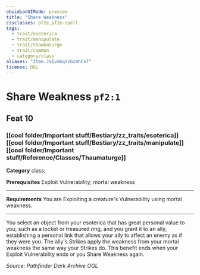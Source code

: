 ```yaml
---
obsidianUIMode: preview
title: "Share Weakness"
cssclasses: pf2e,pf2e-spell
tags:
  - trait/esoterica
  - trait/manipulate
  - trait/thaumaturge
  - trait/common
  - category/class
aliases: "Item.JVIvmbqVzGzmhCnT"
license: OGL
---
```

# Share Weakness `pf2:1`
## Feat 10
### [[cool folder/Important stuff/Bestiary/zz_traits/esoterica]][[cool folder/Important stuff/Bestiary/zz_traits/manipulate]][[cool folder/Important stuff/Reference/Classes/Thaumaturge]]

**Category** class; 



**Prerequisites** Exploit Vulnerability; mortal weakness
* * *
**Requirements** You are Exploiting a creature's Vulnerability using mortal weakness.

* * *

You select an object from your esoterica that has great personal value to you, such as a locket or treasured ring, and you grant it to an ally, establishing a personal link that allows your ally to affect an enemy as if they were you. The ally's Strikes apply the weakness from your mortal weakness the same way your Strikes do. This benefit ends when your Exploit Vulnerability ends or you Share Weakness again.

*Source: Pathfinder Dark Archive*
*OGL*